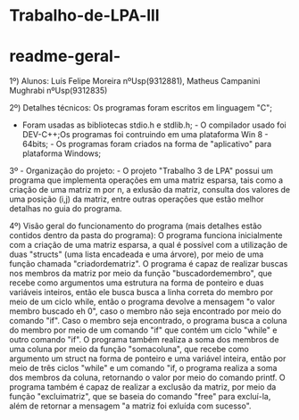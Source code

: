 # Trabalho-de-LPA-lll
# readme-geral-

1º) Alunos: Luís Felipe Moreira nºUsp(9312881), Matheus Campanini Mughrabi nºUsp(9312835)

2º) Detalhes técnicos: Os programas foram escritos em linguagem "C";
- Foram usadas as bibliotecas stdio.h e stdlib.h; - O compilador usado foi DEV-C++;Os programas foi contruindo em uma plataforma Win 8 - 64bits; - Os programas foram criados na forma de "aplicativo" para plataforma Windows;

3º - Organização do projeto: - O projeto "Trabalho 3 de LPA" possui um programa que implementa operações em uma matriz esparsa, tais como a criação de uma matriz m por n, a exlusão da matriz, consulta dos valores de uma posição (i,j) da matriz, entre outras operações que estão melhor detalhas no guia do programa.

4º) Visão geral do funcionamento do programa (mais detalhes estão contidos dentro da pasta do programa): O programa funciona inicialmente com a criação de uma matriz esparsa, a qual é possível com a utilização de duas "structs" (uma lista encadeada e uma árvore), por meio de uma função chamada "criadordematriz".
O programa é capaz de realizar buscas nos membros da matriz por meio da função "buscadordemembro", que recebe como argumentos uma estrutura na forma de ponteiro e duas variáveis inteiros, então ele busca busca a linha correta do membro por meio de um ciclo while, então o programa devolve a mensagem "o valor membro buscado eh 0", caso o membro não seja encontrado por meio do comando "if". Caso o membro seja encontrado, o programa busca a coluna do membro por meio de um comando "if" que contém um ciclo "while" e outro comando "if".
O programa também realiza a soma dos membros de uma coluna por meio da função "somacoluna", que recebe como argumento um struct na forma de ponteiro e uma variável inteira, então por meio de três ciclos "while" e um comando "if, o programa realiza a soma dos membros da coluna, retornando o valor por meio do comando printf. 
O programa também é capaz de realizar a exclusão da matriz, por meio da função "excluimatriz", que se baseia do comando "free" para excluí-la, além de retornar a mensagem "a matriz foi exluída com sucesso".
